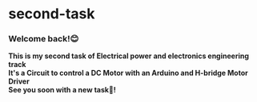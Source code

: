 # second-task
### Welcome back!😊<br>
**This is my second task of Electrical power and electronics engineering track<br>**
**It's a Circuit to control a DC Motor with an Arduino and H-bridge Motor Driver<br>**
**See you soon with a new task👋!**
